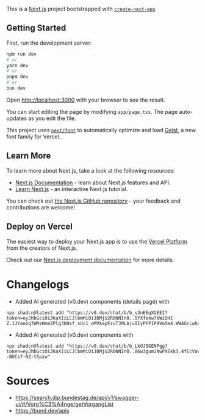 This is a [Next.js](https://nextjs.org) project bootstrapped with [`create-next-app`](https://nextjs.org/docs/app/api-reference/cli/create-next-app).

## Getting Started

First, run the development server:

```bash
npm run dev
# or
yarn dev
# or
pnpm dev
# or
bun dev
```

Open [http://localhost:3000](http://localhost:3000) with your browser to see the result.

You can start editing the page by modifying `app/page.tsx`. The page auto-updates as you edit the file.

This project uses [`next/font`](https://nextjs.org/docs/app/building-your-application/optimizing/fonts) to automatically optimize and load [Geist](https://vercel.com/font), a new font family for Vercel.

## Learn More

To learn more about Next.js, take a look at the following resources:

- [Next.js Documentation](https://nextjs.org/docs) - learn about Next.js features and API.
- [Learn Next.js](https://nextjs.org/learn) - an interactive Next.js tutorial.

You can check out [the Next.js GitHub repository](https://github.com/vercel/next.js) - your feedback and contributions are welcome!

## Deploy on Vercel

The easiest way to deploy your Next.js app is to use the [Vercel Platform](https://vercel.com/new?utm_medium=default-template&filter=next.js&utm_source=create-next-app&utm_campaign=create-next-app-readme) from the creators of Next.js.

Check out our [Next.js deployment documentation](https://nextjs.org/docs/app/building-your-application/deploying) for more details.


# Changelogs

- Added AI generated (v0.dev) components (details page) with
```
npx shadcn@latest add "https://v0.dev/chat/b/b_s3nEEqXGEEI?token=eyJhbGciOiJkaXIiLCJlbmMiOiJBMjU2R0NNIn0..5YXfekw7bWiDHI-Z.1JYaozq7WMzHmeZPlg3bNsf_sUc1_oMVkapFzvT3MLAjuIIyPFP1P9VoOe4.WWAGrLwhcgp6Gqa1jEeU0w"
```
- Added AI generated (v0.dev) components with
```
npx shadcn@latest add "https://v0.dev/chat/b/b_LkOJ5GENPgg?token=eyJhbGciOiJkaXIiLCJlbmMiOiJBMjU2R0NNIn0..86w3gumJNwPXEkk3.4fEcVavKqWM9HvJIjKX3IB3exljjo5oMpxX8dFgeR1VAXA7rxdVBEfJ9Z4s.wEb5IU--BUCs7-NZ-t5pzw"
```

# Sources
- https://search.dip.bundestag.de/api/v1/swagger-ui/#/Vorg%C3%A4nge/getVorgangList
- https://bund.dev/apis